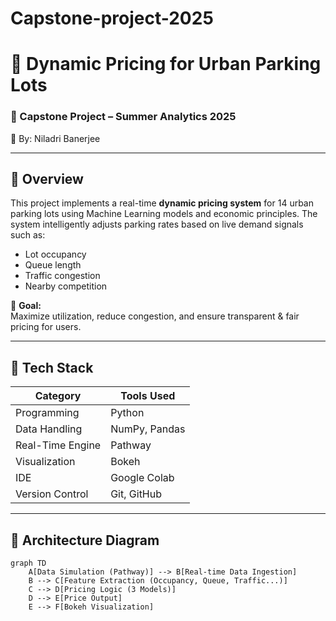 # Capstone-project-2025
# 🚗 Dynamic Pricing for Urban Parking Lots

### 🧠 Capstone Project – Summer Analytics 2025  
👤 By: Niladri Banerjee

---

## 📌 Overview

This project implements a real-time **dynamic pricing system** for 14 urban parking lots using Machine Learning models and economic principles. The system intelligently adjusts parking rates based on live demand signals such as:

- Lot occupancy
- Queue length
- Traffic congestion
- Nearby competition

🎯 **Goal:**  
Maximize utilization, reduce congestion, and ensure transparent & fair pricing for users.

---

## 🧰 Tech Stack

| Category           | Tools Used                          |
|--------------------|-------------------------------------|
| Programming        | Python                              |
| Data Handling      | NumPy, Pandas                       |
| Real-Time Engine   | Pathway                             |
| Visualization      | Bokeh                               |
| IDE                | Google Colab                        |
| Version Control    | Git, GitHub                         |

---

## 📐 Architecture Diagram

```mermaid
graph TD
    A[Data Simulation (Pathway)] --> B[Real-time Data Ingestion]
    B --> C[Feature Extraction (Occupancy, Queue, Traffic...)]
    C --> D[Pricing Logic (3 Models)]
    D --> E[Price Output]
    E --> F[Bokeh Visualization]
